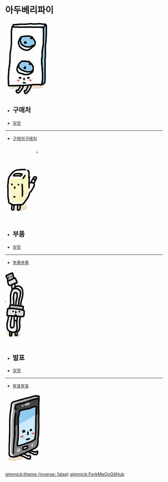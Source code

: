 # 아두베리파이

[![](/doc/img/m01.png)]()

  * ## 구매처
  * [일정](doc/part3/intro.md)
  ----------
  * [구매처구매처](doc/part3/d01.md)

[![](/doc/img/m02.png)]()

  * ## 부품
  * [일정](doc/part3/intro.md)
  ----------
  * [부품부품](doc/part3/d01.md)


[![](/doc/img/m03.png)]()

  * ## 발표
  * [일정](doc/part3/intro.md)
  ----------
  * [발표발표](doc/part3/d01.md)


[![모임후기](/doc/img/m04.png)](doc/after.md)

[gimmick:theme (inverse: false)](cerulean)
[gimmick:ForkMeOnGitHub](https://github.com/biopy/biopy.github.io)

<style>
.dropdown{
	display: flex !important;
}
#md-content{
	width: 100% !important;
}
.img-thumbnail{
	/*width: 100%;*/
}

#md-page-menu{
	display:none;
}

iframe{
	width: 100%;
	height: 600px;
]}
</style>
